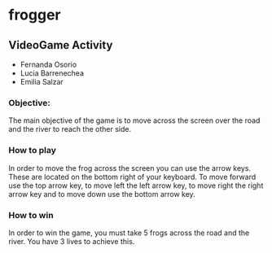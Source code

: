 # frogger
## VideoGame Activity 

- Fernanda Osorio
- Lucia Barrenechea
- Emilia Salzar

### Objective:
The main objective of the game is to move across the screen over the road and the river to reach the other side. 

### How to play
In order to move the frog across the screen you can use the arrow keys. These are located on the bottom right of your keyboard. To move forward use the top arrow key, to move left the left arrow key, to move right the right arrow key and to move down use the bottom arrow key. 

### How to win
In order to win the game, you must take 5 frogs across the road and the river. You have 3 lives to achieve this.
